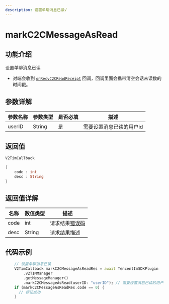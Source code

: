 ```yaml
---
description: 设置单聊消息已读√
---
```


# markC2CMessageAsRead

## 功能介绍

设置单聊消息已读

* 对端会收到 [`onRecvC2CReadReceipt`](../callbacks/onrecvc2creadreceiptcallback.md) 回调，回调里面会携带清空会话未读数的时间戳。

## 参数详解

| 参数名称   | 参数类型   | 是否必填 | 描述            |
| ------ | ------ | ---- | ------------- |
| userID | String | 是    | 需要设置消息已读的用户id |

## 返回值

```dart
V2TimCallback

{
    code : int
    desc : String
}
```

## 返回值详解

| 名称   | 数值类型   | 描述                                                             |
| ---- | ------ | -------------------------------------------------------------- |
| code | int    | 请求结果[错误码](https://cloud.tencent.com/document/product/269/1671) |
| desc | String | 请求结果描述                                                         |

## 代码示例  &#x20;

```dart
    // 设置单聊消息已读
    V2TimCallback markC2CMessageAsReadRes = await TencentImSDKPlugin
        .v2TIMManager
        .getMessageManager()
        .markC2CMessageAsRead(userID: "userID"); // 需要设置消息已读的用户id
    if (markC2CMessageAsReadRes.code == 0) {
      // 标记成功
    }
```
